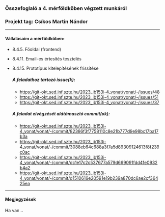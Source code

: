 ### Összefoglaló a 4. mérföldkőben végzett munkáról

### Projekt tag: Csíkos Martin Nándor

___

#### Vállalásaim a mérföldkőben: 

 - 8.4.5. Főoldal (frontend)
 - 8.4.11. Email-es értesítés tesztelés
 - 8.4.15. Prototípus kitelepítésének frissítése

    ##### A feladathoz tartozó issue(k):

     - https://git-okt.sed.inf.szte.hu/2023_ib153i-4_vonat/vonat/-/issues/48
     - https://git-okt.sed.inf.szte.hu/2023_ib153i-4_vonat/vonat/-/issues/51
     - https://git-okt.sed.inf.szte.hu/2023_ib153i-4_vonat/vonat/-/issues/37

    ##### A feladat elvégzését alátámasztó commit(ok):

     - https://git-okt.sed.inf.szte.hu/2023_ib153i-4_vonat/vonat/-/commit/82386f3f7758110c8e21b777d9e98bc17ba17b3a
     - https://git-okt.sed.inf.szte.hu/2023_ib153i-4_vonat/vonat/-/commit/3088eb64c688a3f7a5d89309124613f8f239c0ac
     - https://git-okt.sed.inf.szte.hu/2023_ib153i-4_vonat/vonat/-/commit/dc1e17c2c537677a579d669091fdd41e0932b4a2
     - https://git-okt.sed.inf.szte.hu/2023_ib153i-4_vonat/vonat/-/commit/d1510616e20591e19b239a870dc6ae2cf36425ea
     
___

#### Megjegyzések

Ha van ..